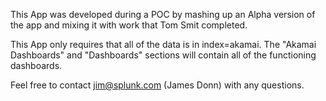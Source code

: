 This App was developed during a POC by mashing up an Alpha version of the app and mixing it with work that Tom Smit completed.

This App only requires that all of the data is in index=akamai.  The "Akamai Dashboards" and "Dashboards" sections will contain all of the functioning dashboards.

Feel free to contact jim@splunk.com (James Donn) with any questions.
